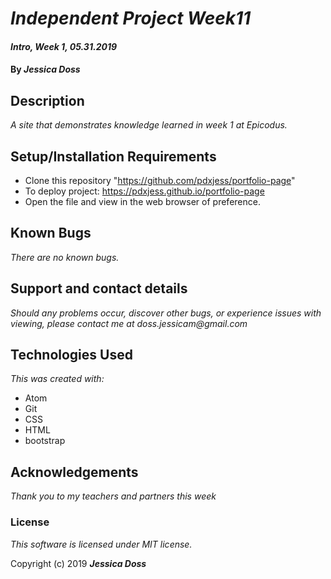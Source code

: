 # _Independent Project Week11_

#### _Intro, Week 1, *05.31.2019*_

#### By _Jessica Doss_

## Description
_A site that demonstrates knowledge learned in week 1 at Epicodus._

## Setup/Installation Requirements

* Clone this repository "https://github.com/pdxjess/portfolio-page"
* To deploy project: https://pdxjess.github.io/portfolio-page
* Open the file and view in the web browser of preference.

## Known Bugs

_There are no known bugs._

## Support and contact details

_Should any problems occur, discover other bugs, or experience issues with viewing, please contact me at doss.jessicam@gmail.com_

## Technologies Used

_This was created with:_
* Atom
* Git
* CSS
* HTML
* bootstrap

## Acknowledgements

_Thank you to my teachers and partners this week_

### License

*This software is licensed under MIT license.*

Copyright (c) 2019 **_Jessica Doss_**

